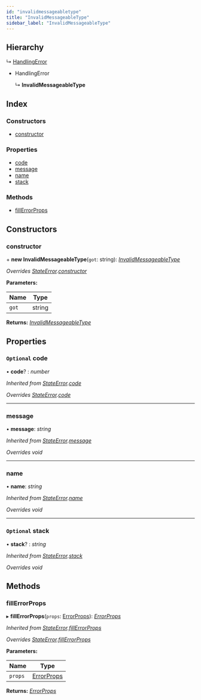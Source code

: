 ```yaml
---
id: "invalidmessageabletype"
title: "InvalidMessageableType"
sidebar_label: "InvalidMessageableType"
---
```


## Hierarchy

  ↳ [HandlingError](handlingerror.md)

* HandlingError

  ↳ **InvalidMessageableType**

## Index

### Constructors

* [constructor](invalidmessageabletype.md#constructor)

### Properties

* [code](invalidmessageabletype.md#optional-code)
* [message](invalidmessageabletype.md#message)
* [name](invalidmessageabletype.md#name)
* [stack](invalidmessageabletype.md#optional-stack)

### Methods

* [fillErrorProps](invalidmessageabletype.md#fillerrorprops)

## Constructors

###  constructor

\+ **new InvalidMessageableType**(`got`: string): *[InvalidMessageableType](invalidmessageabletype.md)*

*Overrides [StateError](stateerror.md).[constructor](stateerror.md#constructor)*

**Parameters:**

Name | Type |
------ | ------ |
`got` | string |

**Returns:** *[InvalidMessageableType](invalidmessageabletype.md)*

## Properties

### `Optional` code

• **code**? : *number*

*Inherited from [StateError](stateerror.md).[code](stateerror.md#optional-code)*

*Overrides [StateError](stateerror.md).[code](stateerror.md#optional-code)*

___

###  message

• **message**: *string*

*Inherited from [StateError](stateerror.md).[message](stateerror.md#message)*

*Overrides void*

___

###  name

• **name**: *string*

*Inherited from [StateError](stateerror.md).[name](stateerror.md#name)*

*Overrides void*

___

### `Optional` stack

• **stack**? : *string*

*Inherited from [StateError](stateerror.md).[stack](stateerror.md#optional-stack)*

*Overrides void*

## Methods

###  fillErrorProps

▸ **fillErrorProps**(`props`: [ErrorProps](../modules/types.md#errorprops)): *[ErrorProps](../modules/types.md#errorprops)*

*Inherited from [StateError](stateerror.md).[fillErrorProps](stateerror.md#fillerrorprops)*

*Overrides [StateError](stateerror.md).[fillErrorProps](stateerror.md#fillerrorprops)*

**Parameters:**

Name | Type |
------ | ------ |
`props` | [ErrorProps](../modules/types.md#errorprops) |

**Returns:** *[ErrorProps](../modules/types.md#errorprops)*
